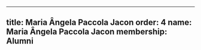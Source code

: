 ---
  title: Maria Ângela Paccola Jacon
  order: 4
  name: Maria Ângela Paccola Jacon
  membership: Alumni
  ---
  